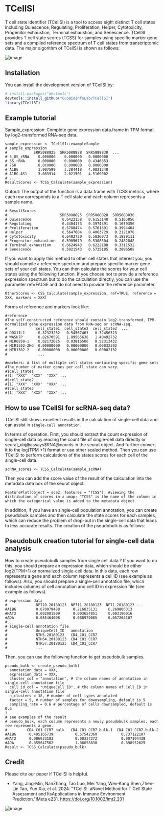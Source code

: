 # TCellSI 
T cell state identifier (TCellSI) is a tool to access eight distinct T cell states including Quiescence, Regulating, Proliferation, Helper, Cytotoxicity, Progenitor exhaustion, Terminal exhaustion, and Senescence. TCellSI provides T cell state scores (TCSS) for samples using specific marker gene sets and a compiled reference spectrum of T cell states from transcriptomic data. The major algorithm of TCellSI is shown as follows: 

![image](https://github.com/VyvyanYjm/TCellSI/blob/main/algorithm.jpg)
## Installation

You can install the development version of TCellSI by:

``` r
# install.packages("devtools")
devtools::install_github("GuoBioinfoLab/TCellSI")
library(TCellSI)
```

## Example tutorial

Sample_expression: Complete gene expression data.frame in TPM format by log2-transformed RNA-seq data.

```
sample_expression <- TCellSI::exampleSample
# sample_expression
#            SRR5088825  SRR5088828  SRR5088830  ...
# 5_8S_rRNA    0.000000    0.000000   0.0000000
# 5S_rRNA      0.000000    0.000000   0.4346853
# 7SK          0.0c0000    0.000000   0.0000000
# A1BG         1.907599    3.284418   4.0821248
# A1BG-AS1     3.083914    2.021501   4.5169002
# ...
ResultScores <- TCSS_Calculate(sample_expression) 
```
Output:
The output of the function is a data.frame with TCSS metrics, where each row corresponds to a T cell state and each column represents a sample name.  

```
# ResultScores
#                        SRR5088825  SRR5088828  SRR5088830
# Quiescence              0.6422158   0.6153140   0.5105856
# Regulating              0.4404173   0.3974391   0.1670356
# Proliferation           0.5780474   0.5761891   0.3994404
# Helper                  0.5647604   0.4063729   0.2121070
# Cytotoxicity            0.6482720   0.5826073   0.1829111
# Progenitor_exhaustion   0.5905679   0.5308304   0.2482848
# Terminal_exhaustion     0.6624943   0.6222188   0.3311532
# Senescence              0.5921543   0.5725185   0.2896508
```

If you want to apply this method to other cell states that interest you, you should compile a reference spectrum and prepare specific marker gene sets of your cell states. You can then calculate the scores for your cell states using the following function. If you choose not to provide a reference expression spectrum but to do the calculation directly, you can use the parameter ref=FALSE and do not need to provide the reference parameter.

```
OtherScores <- CSS_Calculate‎(sample_expression, ref=TRUE, reference = XXX, markers = XXX)
```

Forms of reference and markers look like:

```
#reference
#The self-constructed reference should contain log2-transformed, TPM-normalized gene expression data from RNA-seq or scRNA-seq. 
#             cell_state1  cell_state2  cell_state3  ...
# DDX11L1      0.32323232   0.54567463   0.32456323
# WASH7P       0.82670591   1.89565638   1.40492732
# MIR6859-1    0.02172025   0.03816506   0.52313432
# MIR1302-2HG  0.00000000   0.00000000   0.00032302
# MIR1302-2    0.00000000   0.00000000   0.00002132
#              ...
```
```
#markers: A list of multiple cell states containing specific gene sets
#The number of marker genes per cell state can vary.
#$cell_state1
#[1] "XXX"  "XXX"  "XXX" ...
#$cell_state2
#[1] "XXX"  "XXX"  "XXX" ...
#$cell_state3
#[1] "XXX"  "XXX"  "XXX" ...
```
## How to use TCellSI for scRNA-seq data?
TCellSI still shows excellent results in the calculation of single-cell data and can assist in `single-cell annotation`.

In terms of operation. First, you should extract the count expression of single-cell data by reading the count file of single-cell data directly or seurat_obj@assays$RNA@counts in the seurat object. And further convert it to the log(TPM +1) format or use other scaled method. Then you can use TCellSI to perform calculations of the states scores for each cell of the single-cell data.
```
scRNA_scores <- TCSS_Calculate(sample_scRNA)
```
Then you can add the score value of the result of the calculation into the metadata data box of the seurat object.
```
FeaturePlot(object = sce2, features = "TCSS")  #viewing the distribution of scores in a umap; "TCSS" is the name of the column in which the categorical value is added to the metadata object
```
In addition, if you have an single-cell population annotation, you can create pseudobulk samples and then calculate the state scores for each samples, which can reduce the problem of drop-out in the single-cell data that leads to less accurate results. The creation of the pseudobulk is as follows:
## Pseudobulk creation tutorial for single-cell data analysis
How to create pseudobulk samples from single cell data ? If you want to do this, you should prepare an expression data, which should be either log2(TPM+1) or normalized single-cell data. In this data, each row represents a gene and each column represents a cell ID (see example as follows). Also, you should prepare a single-cell annotation file, which includes columns of cell annotation and cell ID in expression file (see example as follows). 
```
# expression data
#             NP710.20180123  NP711.20180123  NP71.20180123 ...
#A1BG         0.070079488      0.216835131     6.269805313
#NAT2         0.002001509      0.003654851     0.003190016
#ADA          0.085464008      0.088970085     0.057264107
#...
# single-cell annotation file
#             UniqueCell_ID   annotation
#             NTH5.20180123   CD4_C01_CCR7
#             NTH64.20180123  CD4_C01_CCR7
#             NTR57.20180123  CD4_C01_CCR7 
#             ...
```
Then, you can use the following function to get pseudobulk samples.
```
pseudo_bulk <- create_pseudo_bulk(
  annotation_data = XXX, 
  expression_data = XXX, 
  cluster_col = "annotation", # the column names of annotation in single-cell annotation file
  cell_id_col = "UniqueCell_ID", # the column names of Cell_ID in single-cell annotation file
  n_clusters = 18, # number of cell types annotated
  factor = 5, # number of samples for downsampling, default is 5
  sampling_rate = 0.6 # percentage of cells downsampled, default is 0.6
) 
# see examples of the result
# pseudo_bulk, each column represents a newly pseudobulk samples, each row represents a gene.
#         CD4_C01_CCR7_bulk   CD4_C01_CCR7_bulk.1  CD4_C01_CCR7_bulk.2
#A1BG      0.495165739          0.67542360           0.737122107
#NAT2      0.006033183          0.00337272           0.007104438
#ADA       0.855647562          1.06058830           0.898952625
Result <- TCSS_Calculate(pseudo_bulk)
```
## Credit
Please cite our paper if TCellSI is helpful.

* Yang, Jing‐Min, NanZhang, Tao Luo, Mei Yang, Wen‐Kang Shen,Zhen‐Lin Tan, Yun Xia, et al. 2024. "TCellSI: aNovel Method for T Cell State Assessment and ItsApplications in Immune Environment Prediction."iMeta e231. https://doi.org/10.1002/imt2.231


![image](https://github.com/VyvyanYjm/TCellSI/blob/main/Logo.jpg)
